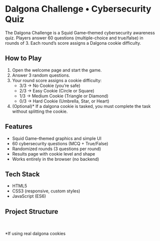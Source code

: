 # Dalgona Challenge • Cybersecurity Quiz

The Dalgona Challenge is a Squid Game–themed cybersecurity awareness quiz. Players answer 60 questions (multiple-choice and true/false) in rounds of 3. Each round’s score assigns a Dalgona cookie difficulty.

## How to Play
1. Open the welcome page and start the game.
2. Answer 3 random questions.
3. Your round score assigns a cookie difficulty:
   - 3/3 → No Cookie (you’re safe)
   - 2/3 → Easy Cookie (Circle or Square)
   - 1/3 → Medium Cookie (Triangle or Diamond)
   - 0/3 → Hard Cookie (Umbrella, Star, or Heart)
4. (Optional)* If a dalgona cookie is tasked, you must complete the task without splitting the cookie. 
## Features
- Squid Game–themed graphics and simple UI
- 60 cybersecurity questions (MCQ + True/False)
- Randomized rounds (3 questions per round)
- Results page with cookie level and shape
- Works entirely in the browser (no backend)

## Tech Stack
- HTML5
- CSS3 (responsive, custom styles)
- JavaScript (ES6)

## Project Structure


<br>
<br>
*If using real dalgona cookies
